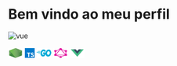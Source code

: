 # Bem vindo ao meu perfil

<div>
  <img height="180em" alt="vue" src="https://github-readme-stats.vercel.app/api?username=kaduhod&show_icons=true&theme=dark">
</div>
  
<div style="display: inline-block"><br>
 <img height="20" width="30" alt="nodejs" src="https://raw.githubusercontent.com/github/explore/80688e429a7d4ef2fca1e82350fe8e3517d3494d/topics/nodejs/nodejs.png">  <img height="20" alt="typescript" src="https://raw.githubusercontent.com/github/explore/80688e429a7d4ef2fca1e82350fe8e3517d3494d/topics/typescript/typescript.png">
  <img height="20" width="30" alt="nodejs" src="go.png">
  <img height="20" width="30" alt="golang" src="https://raw.githubusercontent.com/github/explore/5c058a388828bb5fde0bcafd4bc867b5bb3f26f3/topics/graphql/graphql.png">
  <img height="20" width="30" alt="vue" src="vue.png">
</div>




